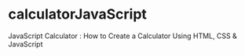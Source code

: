# calculatorJavaScript
JavaScript Calculator : How to Create a Calculator Using HTML, CSS &amp; JavaScript
